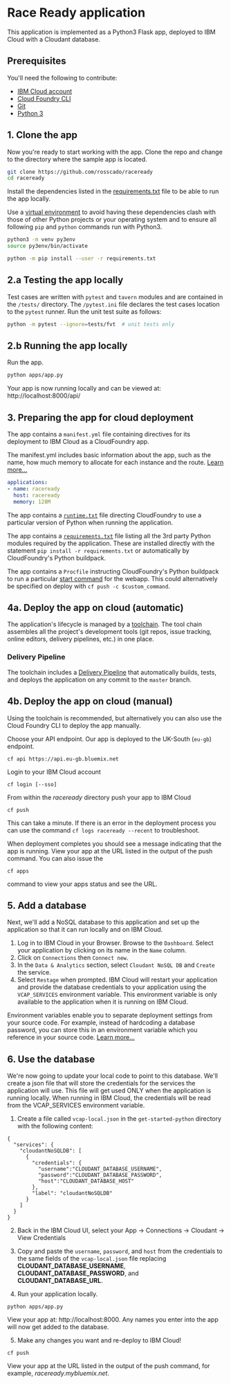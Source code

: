 # Race Ready application

This application is implemented as a Python3 Flask app, deployed to IBM Cloud with a Cloudant database.

## Prerequisites

You'll need the following to contribute:
* [IBM Cloud account](https://console.ng.bluemix.net/registration/)
* [Cloud Foundry CLI](https://github.com/cloudfoundry/cli#downloads)
* [Git](https://git-scm.com/downloads)
* [Python 3](https://www.python.org/downloads/)

## 1. Clone the app

Now you're ready to start working with the app. Clone the repo and change to the directory where the sample app is located.
```bash
git clone https://github.com/rosscado/raceready
cd raceready
```

Install the dependencies listed in the [requirements.txt](https://pip.readthedocs.io/en/stable/user_guide/#requirements-files) file to be able to run the app locally.

Use a [virtual environment](https://packaging.python.org/installing/#creating-and-using-virtual-environments) to avoid having these dependencies clash with those of other Python projects or your operating system and to ensure all following `pip` and `python` commands run with Python3.
```bash
python3 -m venv py3env
source py3env/bin/activate

python -m pip install --user -r requirements.txt
```

## 2.a Testing the app locally
Test cases are written with `pytest` and `tavern` modules and are contained in the `/tests/` directory. The `/pytest.ini` file declares the test cases location to the `pytest` runner.
Run the unit test suite as follows:
```bash
python -m pytest --ignore=tests/fvt  # unit tests only
```

## 2.b Running the app locally

Run the app.
```bash
python apps/app.py
```

Your app is now running locally and can be viewed at: http://localhost:8000/api/

## 3. Preparing the app for cloud deployment

The app contains a `manifest.yml` file containing directives for its deployment to IBM Cloud as a CloudFoundry app.

The manifest.yml includes basic information about the app, such as the name, how much memory to allocate for each instance and the route. [Learn more...](https://console.bluemix.net/docs/manageapps/depapps.html#appmanifest)
 ```yaml
 applications:
 - name: raceready
   host: raceready
   memory: 128M
 ```
 The app contains a [`runtime.txt`](https://docs.cloudfoundry.org/buildpacks/python/index.html) file directing CloudFoundry to use a particular version of Python when running the application.

 The app contains a [`requirements.txt`](https://pip.readthedocs.io/en/stable/user_guide/#id1) file listing all the 3rd party Python modules required by the application. These are installed directly with the statement `pip install -r requirements.txt` or automatically by CloudFoundry's Python buildpack.

 The app contains a `Procfile` instructing CloudFoundry's Python buildpack to run a particular [start command](https://docs.cloudfoundry.org/buildpacks/python/index.html) for the webapp. This could alternatively be specified on deploy with `cf push -c $custom_command`.

## 4a. Deploy the app on cloud (automatic)
The application's lifecycle is managed by a [toolchain](https://console.bluemix.net/devops/toolchains/0fc11092-0119-4ab8-a5f0-6cbf19d20e03?env_id=ibm:yp:eu-gb). The tool chain assembles all the project's development tools (git repos, issue tracking, online editors, delivery pipelines, etc.) in one place.

### Delivery Pipeline
The toolchain includes a [Delivery Pipeline](https://console.bluemix.net/devops/pipelines/8de9b026-388d-4ebc-984e-5928d63a1d84?env_id=ibm:yp:eu-gb) that automatically builds, tests, and deploys the application on any commit to the `master` branch.


## 4b. Deploy the app on cloud (manual)

Using the toolchain is recommended, but alternatively you can also use the Cloud Foundry CLI to deploy the app manually.

Choose your API endpoint. Our app is deployed to the UK-South (`eu-gb`) endpoint.
```
cf api https://api.eu-gb.bluemix.net
```
Login to your IBM Cloud account

```
cf login [--sso]
```

From within the *raceready* directory push your app to IBM Cloud
```
cf push
```

This can take a minute. If there is an error in the deployment process you can use the command `cf logs raceready --recent` to troubleshoot.

When deployment completes you should see a message indicating that the app is running.  View your app at the URL listed in the output of the push command.  You can also issue the
  ```
cf apps
  ```
  command to view your apps status and see the URL.

## 5. Add a database

Next, we'll add a NoSQL database to this application and set up the application so that it can run locally and on IBM Cloud.

1. Log in to IBM Cloud in your Browser. Browse to the `Dashboard`. Select your application by clicking on its name in the `Name` column.
2. Click on `Connections` then `Connect new`.
2. In the `Data & Analytics` section, select `Cloudant NoSQL DB` and `Create` the service.
3. Select `Restage` when prompted. IBM Cloud will restart your application and provide the database credentials to your application using the `VCAP_SERVICES` environment variable. This environment variable is only available to the application when it is running on IBM Cloud.

Environment variables enable you to separate deployment settings from your source code. For example, instead of hardcoding a database password, you can store this in an environment variable which you reference in your source code. [Learn more...](/docs/manageapps/depapps.html#app_env)

## 6. Use the database

We're now going to update your local code to point to this database. We'll create a json file that will store the credentials for the services the application will use. This file will get used ONLY when the application is running locally. When running in IBM Cloud, the credentials will be read from the VCAP_SERVICES environment variable.

1. Create a file called `vcap-local.json` in the `get-started-python` directory with the following content:
  ```
  {
    "services": {
      "cloudantNoSQLDB": [
        {
          "credentials": {
            "username":"CLOUDANT_DATABASE_USERNAME",
            "password":"CLOUDANT_DATABASE_PASSWORD",
            "host":"CLOUDANT_DATABASE_HOST"
          },
          "label": "cloudantNoSQLDB"
        }
      ]
    }
  }
  ```

2. Back in the IBM Cloud UI, select your App -> Connections -> Cloudant -> View Credentials

3. Copy and paste the `username`, `password`, and `host` from the credentials to the same fields of the `vcap-local.json` file replacing **CLOUDANT_DATABASE_USERNAME**, **CLOUDANT_DATABASE_PASSWORD**, and **CLOUDANT_DATABASE_URL**.

4. Run your application locally.
  ```
python apps/app.py
  ```

  View your app at: http://localhost:8000. Any names you enter into the app will now get added to the database.

5. Make any changes you want and re-deploy to IBM Cloud!
  ```
cf push
  ```

  View your app at the URL listed in the output of the push command, for example, *raceready.mybluemix.net*.
